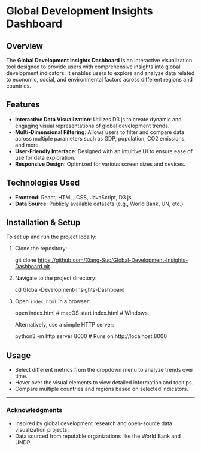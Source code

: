 # Global Development Insights Dashboard

## Overview
The **Global Development Insights Dashboard** is an interactive visualization tool designed to provide users with comprehensive insights into global development indicators. It enables users to explore and analyze data related to economic, social, and environmental factors across different regions and countries.

## Features
- **Interactive Data Visualization**: Utilizes D3.js to create dynamic and engaging visual representations of global development trends.
- **Multi-Dimensional Filtering**: Allows users to filter and compare data across multiple parameters such as GDP, population, CO2 emissions, and more.
- **User-Friendly Interface**: Designed with an intuitive UI to ensure ease of use for data exploration.
- **Responsive Design**: Optimized for various screen sizes and devices.

## Technologies Used
- **Frontend**: React, HTML, CSS, JavaScript, D3.js, 
- **Data Source**: Publicly available datasets (e.g., World Bank, UN, etc.)

## Installation & Setup
To set up and run the project locally:

1. Clone the repository:
   
   git clone https://github.com/Xiang-Suc/Global-Development-Insights-Dashboard.git
   
2. Navigate to the project directory:

   cd Global-Development-Insights-Dashboard
   
3. Open `index.html` in a browser:
   
   open index.html  # macOS
   start index.html  # Windows
   
   Alternatively, use a simple HTTP server:
   
   python3 -m http.server 8000  # Runs on http://localhost:8000
   

## Usage
- Select different metrics from the dropdown menu to analyze trends over time.
- Hover over the visual elements to view detailed information and tooltips.
- Compare multiple countries and regions based on selected indicators.


---
### Acknowledgments
- Inspired by global development research and open-source data visualization projects.
- Data sourced from reputable organizations like the World Bank and UNDP.

